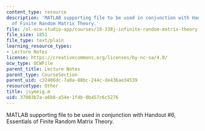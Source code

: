 ```yaml
---
content_type: resource
description: 'MATLAB supporting file to be used in conjunction with Handout #6, Essentials
  of Finite Random Matrix Theory.'
file: /ol-ocw-studio-app/courses/18-338j-infinite-random-matrix-theory-fall-2004/37003b7aa6b8a54e1f4b0b457c6c5276_jsymeig.m
file_size: 1851
file_type: text/plain
learning_resource_types:
- Lecture Notes
license: https://creativecommons.org/licenses/by-nc-sa/4.0/
ocw_type: OCWFile
parent_title: Lecture Notes
parent_type: CourseSection
parent_uid: c32406dc-7a0a-88bc-244c-de436ae34539
resourcetype: Other
title: jsymeig.m
uid: 37003b7a-a6b8-a54e-1f4b-0b457c6c5276
---
```

MATLAB supporting file to be used in conjunction with Handout #6, Essentials of Finite Random Matrix Theory.